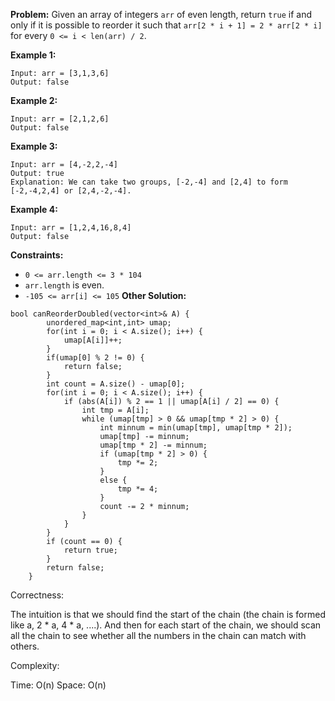 **Problem:**
Given an array of integers `arr` of even length, return `true` if and only if it is possible to reorder it such that `arr[2 * i + 1] = 2 * arr[2 * i]` for every `0 <= i < len(arr) / 2`.

 

**Example 1:**

```
Input: arr = [3,1,3,6]
Output: false
```

**Example 2:**

```
Input: arr = [2,1,2,6]
Output: false
```

**Example 3:**

```
Input: arr = [4,-2,2,-4]
Output: true
Explanation: We can take two groups, [-2,-4] and [2,4] to form [-2,-4,2,4] or [2,4,-2,-4].
```

**Example 4:**

```
Input: arr = [1,2,4,16,8,4]
Output: false
```

 

**Constraints:**

- `0 <= arr.length <= 3 * 104`
- `arr.length` is even.
- `-105 <= arr[i] <= 105`
**Other Solution:**
```
bool canReorderDoubled(vector<int>& A) {
        unordered_map<int,int> umap;
        for(int i = 0; i < A.size(); i++) {
            umap[A[i]]++;
        }
        if(umap[0] % 2 != 0) {
            return false;
        } 
        int count = A.size() - umap[0];
        for(int i = 0; i < A.size(); i++) {
            if (abs(A[i]) % 2 == 1 || umap[A[i] / 2] == 0) {
                int tmp = A[i];
                while (umap[tmp] > 0 && umap[tmp * 2] > 0) {
                    int minnum = min(umap[tmp], umap[tmp * 2]);
                    umap[tmp] -= minnum;
                    umap[tmp * 2] -= minnum;
                    if (umap[tmp * 2] > 0) {
                        tmp *= 2;
                    }
                    else {
                        tmp *= 4;
                    }
                    count -= 2 * minnum;
                }
            }
        }
        if (count == 0) {
            return true;
        }
        return false;
    }
```
Correctness:

The intuition is that we should find the start of the chain (the chain is formed like a, 2 * a, 4 * a, ....). And then for each start of the chain, we should scan all the chain to see whether all the numbers in the chain can match with others.

Complexity:

Time: O(n)
Space: O(n)